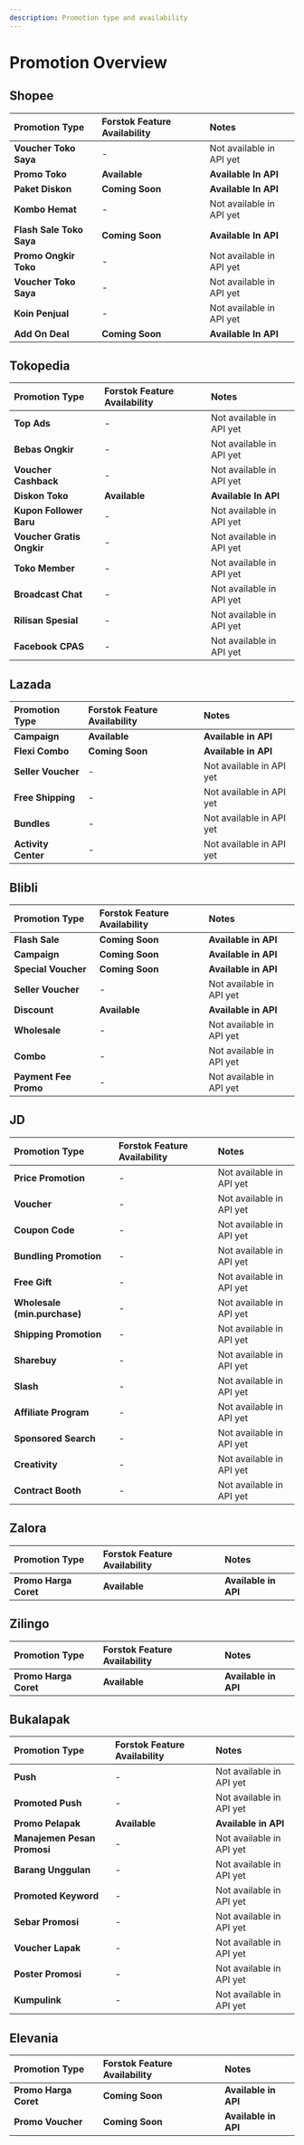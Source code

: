 ```yaml
---
description: Promotion type and availability
---
```


# Promotion Overview

## Shopee

| **Promotion Type** | **Forstok Feature Availability** | **Notes** |
| :--- | :--- | :--- |
| **Voucher Toko Saya** | - | Not available in API yet |
| **Promo Toko** | **Available** | **Available In API** |
| **Paket Diskon** | **Coming Soon** | **Available In API** |
| **Kombo Hemat** | - | Not available in API yet |
| **Flash Sale Toko Saya** | **Coming Soon** | **Available In API** |
| **Promo Ongkir Toko** | - | Not available in API yet |
| **Voucher Toko Saya** | - | Not available in API yet |
| **Koin Penjual** | - | Not available in API yet |
| **Add On Deal** | **Coming Soon** | **Available In API** |

## Tokopedia

| Promotion Type | Forstok Feature Availability | Notes |
| :--- | :--- | :--- |
| **Top Ads** | - | Not available in API yet |
| **Bebas Ongkir** | - | Not available in API yet |
| **Voucher Cashback** | - | Not available in API yet |
| **Diskon Toko** | **Available** | **Available In API** |
| **Kupon Follower Baru** | - | Not available in API yet |
| **Voucher Gratis Ongkir** | - | Not available in API yet |
| **Toko Member** | - | Not available in API yet |
| **Broadcast Chat** | - | Not available in API yet |
| **Rilisan Spesial** | - | Not available in API yet |
| **Facebook CPAS** | - | Not available in API yet |

## Lazada

| **Promotion Type** | **Forstok Feature Availability** | **Notes** |
| :--- | :--- | :--- |
| **Campaign** | **Available** | **Available in API** |
| **Flexi Combo** | **Coming Soon** | **Available in API** |
| **Seller Voucher** | - | Not available in API yet |
| **Free Shipping** | - | Not available in API yet |
| **Bundles** | - | Not available in API yet |
| **Activity Center** | - | Not available in API yet |

## Blibli

| **Promotion Type** | **Forstok Feature Availability** | **Notes** |
| :--- | :--- | :--- |
| **Flash Sale** | **Coming Soon** | **Available in API** |
| **Campaign** | **Coming Soon** | **Available in API** |
| **Special Voucher** | **Coming Soon** | **Available in API** |
| **Seller Voucher** | - | Not available in API yet |
| **Discount** | **Available** | **Available in API** |
| **Wholesale** | - | Not available in API yet |
| **Combo** | - | Not available in API yet |
| **Payment Fee Promo** | - | Not available in API yet |

## JD

| **Promotion Type** | **Forstok Feature Availability** | **Notes** |
| :--- | :--- | :--- |
| **Price Promotion** | - | Not available in API yet |
| **Voucher** | - | Not available in API yet |
| **Coupon Code** | - | Not available in API yet |
| **Bundling Promotion** | - | Not available in API yet |
| **Free Gift** | - | Not available in API yet |
| **Wholesale \(min.purchase\)** | - | Not available in API yet |
| **Shipping Promotion** | - | Not available in API yet |
| **Sharebuy** | - | Not available in API yet |
| **Slash** | - | Not available in API yet |
| **Affiliate Program** | - | Not available in API yet |
| **Sponsored Search** | - | Not available in API yet |
| **Creativity** | - | Not available in API yet |
| **Contract Booth** | - | Not available in API yet |

## Zalora

| **Promotion Type** | **Forstok Feature Availability** | **Notes** |
| :--- | :--- | :--- |
| **Promo Harga Coret** | **Available** | **Available in API** |

## Zilingo

| **Promotion Type** | **Forstok Feature Availability** | **Notes** |
| :--- | :--- | :--- |
| **Promo Harga Coret** | **Available** | **Available in API** |

## Bukalapak

| **Promotion Type** | **Forstok Feature Availability** | **Notes** |
| :--- | :--- | :--- |
| **Push** | - | Not available in API yet |
| **Promoted Push** | - | Not available in API yet |
| **Promo Pelapak** | **Available** | **Available in API** |
| **Manajemen Pesan Promosi** | - | Not available in API yet |
| **Barang Unggulan** | - | Not available in API yet |
| **Promoted Keyword** | - | Not available in API yet |
| **Sebar Promosi** | - | Not available in API yet |
| **Voucher Lapak** | - | Not available in API yet |
| **Poster Promosi** | - | Not available in API yet |
| **Kumpulink** | - | Not available in API yet |

## Elevania

| **Promotion Type** | **Forstok Feature Availability** | **Notes** |
| :--- | :--- | :--- |
| **Promo Harga Coret** | **Coming Soon** | **Available in API** |
| **Promo Voucher** | **Coming Soon** | **Available in API** |

